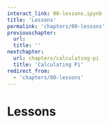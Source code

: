 ```yaml
---
interact_link: 00-lessons.ipynb
title: 'Lessons'
permalink: 'chapters/00-lessons'
previouschapter:
  url: 
  title: ''
nextchapter:
  url: chapters/calculating-pi
  title: 'Calculating Pi'
redirect_from:
  - 'chapters/00-lessons'
---
```


# Lessons
